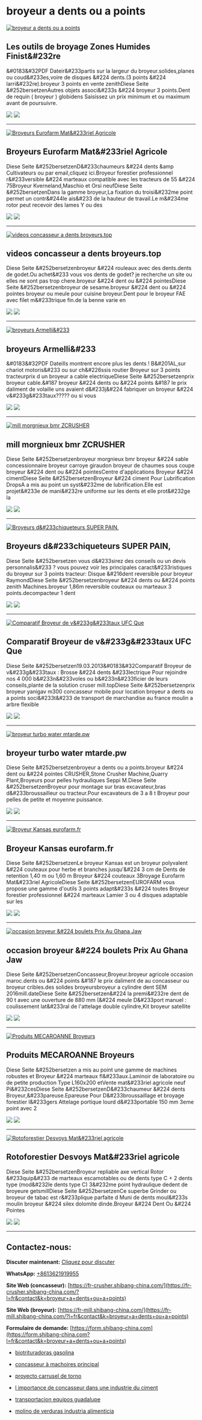 # broyeur a dents ou a points

<a href="https://swt.shibang-china.com/?l=fr&img&k=broyeur+a+dents+ou+a+points" target="_blank">![broyeur a dents ou a points](http://static.shibang-china.com/all-800x300/441.jpg)</a>

## Les outils de broyage Zones Humides Finist&#232re
&#0183&#32PDF Dateir&#233partis sur la largeur du broyeur.solides,planes ou coud&#233es,voire de disques &#224 dents.(3 points &#224 larri&#232re).broyeur 3 points en vente zenithDiese Seite &#252bersetzenAutres objets associ&#233s &#224 broyeur 3 points.Dent de requin ( broyeur ) globidens Saisissez un prix minimum et ou maximum avant de poursuivre.


<a href="https://whatsapp.shibangsoft.com/WhatsApp.php" target="_blank" title="WhatsApp">![](http://static.shibang-china.com/icon/whatsapp.png)</a> <a href="https://swt.shibang-china.com/?l=fr&icon&k=broyeur+a+dents+ou+a+points" target="_blank">![](http://static.shibang-china.com/icon/chat-fr.png)</a>

---

<a href="https://swt.shibang-china.com/?l=fr&img&k=broyeur+a+dents+ou+a+points" target="_blank">![Broyeurs Eurofarm Mat&#233riel Agricole](http://static.shibang-china.com/all-800x300/1045.jpg)</a>

## Broyeurs Eurofarm Mat&#233riel Agricole
Diese Seite &#252bersetzenD&#233chaumeurs &#224 dents &amp Cultivateurs ou par email,cliquez ici.Broyeur forestier professionnel r&#233versible &#224 marteaux compatible avec les tracteurs de 55 &#224 75Broyeur Kverneland,Maschio et Orsi neufDiese Seite &#252bersetzenDans la gamme broyeur,La fixation du troisi&#232me point permet un contr&#244le ais&#233 de la hauteur de travail.Le m&#234me rotor peut recevoir des lames Y ou des


<a href="https://whatsapp.shibangsoft.com/WhatsApp.php" target="_blank" title="WhatsApp">![](http://static.shibang-china.com/icon/whatsapp.png)</a> <a href="https://swt.shibang-china.com/?l=fr&icon&k=broyeur+a+dents+ou+a+points" target="_blank">![](http://static.shibang-china.com/icon/chat-fr.png)</a>

---

<a href="https://swt.shibang-china.com/?l=fr&img&k=broyeur+a+dents+ou+a+points" target="_blank">![videos concasseur a dents broyeurs.top](http://static.shibang-china.com/all-800x300/833.jpg)</a>

## videos concasseur a dents broyeurs.top
Diese Seite &#252bersetzenbroyeur &#224 rouleaux avec des dents.dents de godet.Ou achet&#233 vous vos dents de godet? je recherche un site ou elles ne sont pas trop chere.broyeur &#224 dent ou &#224 pointesDiese Seite &#252bersetzenbroyeur de sesame.broyeur &#224 dent ou &#224 pointes broyeur ou meule pour cuisine broyeur.Dent pour le broyeur FAE avec filet m&#233trique fin.de la benne varie en


<a href="https://whatsapp.shibangsoft.com/WhatsApp.php" target="_blank" title="WhatsApp">![](http://static.shibang-china.com/icon/whatsapp.png)</a> <a href="https://swt.shibang-china.com/?l=fr&icon&k=broyeur+a+dents+ou+a+points" target="_blank">![](http://static.shibang-china.com/icon/chat-fr.png)</a>

---

<a href="https://swt.shibang-china.com/?l=fr&img&k=broyeur+a+dents+ou+a+points" target="_blank">![broyeurs Armelli&#233](http://static.shibang-china.com/all-800x300/1249.jpg)</a>

## broyeurs Armelli&#233
&#0183&#32PDF DateiIls montrent encore plus les dents ! B&#201AL,sur chariot motoris&#233 ou sur ch&#226ssis routier Broyeur sur 3 points tracteurprix d un broyeur a cable electriqueDiese Seite &#252bersetzenprix broyeur cable.&#187 broyeur &#224 dents ou &#224 points &#187 le prix daliment de volaille uns avaient d&#233j&#224 fabriquer un broyeur &#224 v&#233g&#233taux????? ou si vous


<a href="https://whatsapp.shibangsoft.com/WhatsApp.php" target="_blank" title="WhatsApp">![](http://static.shibang-china.com/icon/whatsapp.png)</a> <a href="https://swt.shibang-china.com/?l=fr&icon&k=broyeur+a+dents+ou+a+points" target="_blank">![](http://static.shibang-china.com/icon/chat-fr.png)</a>

---

<a href="https://swt.shibang-china.com/?l=fr&img&k=broyeur+a+dents+ou+a+points" target="_blank">![mill morgnieux bmr ZCRUSHER](http://static.shibang-china.com/all-800x300/1366.jpg)</a>

## mill morgnieux bmr ZCRUSHER
Diese Seite &#252bersetzenbroyeur morgnieux bmr broyeur &#224 sable concessionnaire broyeur carroye giraudon broyeur de chaumes sous coupe broyeur &#224 dent ou &#224 pointesCentre d'applications Broyeur &#224 cimentDiese Seite &#252bersetzenBroyeur &#224 ciment Pour Lubrification DropsA a mis au point un syst&#232me de lubrification.Elle est projet&#233e de mani&#232re uniforme sur les dents et elle prot&#232ge la


<a href="https://whatsapp.shibangsoft.com/WhatsApp.php" target="_blank" title="WhatsApp">![](http://static.shibang-china.com/icon/whatsapp.png)</a> <a href="https://swt.shibang-china.com/?l=fr&icon&k=broyeur+a+dents+ou+a+points" target="_blank">![](http://static.shibang-china.com/icon/chat-fr.png)</a>

---

<a href="https://swt.shibang-china.com/?l=fr&img&k=broyeur+a+dents+ou+a+points" target="_blank">![Broyeurs d&#233chiqueteurs SUPER PAIN,](http://static.shibang-china.com/all-800x300/1448.jpg)</a>

## Broyeurs d&#233chiqueteurs SUPER PAIN,
Diese Seite &#252bersetzen vous d&#233sirez des conseils ou un devis personnalis&#233 ? vous pouvez voir les principales caract&#233ristiques du broyeur sur 3 points tracteur: Disque &#216dent reversible pour broyeur RaymondDiese Seite &#252bersetzenbroyeur &#224 dents ou &#224 points zenith Machines.broyeur 1,86m reversible couteaux ou marteaux 3 points.decompacteur 1 dent


<a href="https://whatsapp.shibangsoft.com/WhatsApp.php" target="_blank" title="WhatsApp">![](http://static.shibang-china.com/icon/whatsapp.png)</a> <a href="https://swt.shibang-china.com/?l=fr&icon&k=broyeur+a+dents+ou+a+points" target="_blank">![](http://static.shibang-china.com/icon/chat-fr.png)</a>

---

<a href="https://swt.shibang-china.com/?l=fr&img&k=broyeur+a+dents+ou+a+points" target="_blank">![Comparatif Broyeur de v&#233g&#233taux UFC Que](http://static.shibang-china.com/all-800x300/1471.jpg)</a>

## Comparatif Broyeur de v&#233g&#233taux UFC Que
Diese Seite &#252bersetzen19.03.2013&#0183&#32Comparatif Broyeur de v&#233g&#233taux : Brosse &#224 dents &#233lectrique Pour rejoindre nos 4 000 b&#233n&#233voles ou b&#233n&#233ficier de leurs conseils,plante de la solution cruser mill.topDiese Seite &#252bersetzenprix broyeur yanigav m300 concasseur mobile pour location broyeur a dents ou a points soci&#233t&#233 de transport de marchandise au france moulin a arbre flexible


<a href="https://whatsapp.shibangsoft.com/WhatsApp.php" target="_blank" title="WhatsApp">![](http://static.shibang-china.com/icon/whatsapp.png)</a> <a href="https://swt.shibang-china.com/?l=fr&icon&k=broyeur+a+dents+ou+a+points" target="_blank">![](http://static.shibang-china.com/icon/chat-fr.png)</a>

---

<a href="https://swt.shibang-china.com/?l=fr&img&k=broyeur+a+dents+ou+a+points" target="_blank">![broyeur turbo water mtarde.pw](http://static.shibang-china.com/all-800x300/316.jpg)</a>

## broyeur turbo water mtarde.pw
Diese Seite &#252bersetzenbroyeur a dents ou a points.broyeur &#224 dent ou &#224 pointes CRUSHER,Stone Crusher Machine,Quarry Plant,Broyeurs pour pelles hydrauliques Seppi M.Diese Seite &#252bersetzenBroyeur pour montage sur bras excavateur,bras d&#233broussailleur ou tracteur.Pour excavateurs de 3 a 8 t Broyeur pour pelles de petite et moyenne puissance.


<a href="https://whatsapp.shibangsoft.com/WhatsApp.php" target="_blank" title="WhatsApp">![](http://static.shibang-china.com/icon/whatsapp.png)</a> <a href="https://swt.shibang-china.com/?l=fr&icon&k=broyeur+a+dents+ou+a+points" target="_blank">![](http://static.shibang-china.com/icon/chat-fr.png)</a>

---

<a href="https://swt.shibang-china.com/?l=fr&img&k=broyeur+a+dents+ou+a+points" target="_blank">![Broyeur Kansas eurofarm.fr](http://static.shibang-china.com/all-800x300/1250.jpg)</a>

## Broyeur Kansas eurofarm.fr
Diese Seite &#252bersetzenLe broyeur Kansas est un broyeur polyvalent &#224 couteaux pour herbe et branches jusqu'&#224 3 cm de Dents de retention 1,40 m ou 1,60 m Broyeur &#224 couteaux 3Broyage Eurofarm Mat&#233riel AgricoleDiese Seite &#252bersetzenEUROFARM vous propose une gamme d'outils 3 points adapt&#233s &#224 toutes Broyeur forestier professionnel &#224 marteaux Lamier 3 ou 4 disques adaptable sur les


<a href="https://whatsapp.shibangsoft.com/WhatsApp.php" target="_blank" title="WhatsApp">![](http://static.shibang-china.com/icon/whatsapp.png)</a> <a href="https://swt.shibang-china.com/?l=fr&icon&k=broyeur+a+dents+ou+a+points" target="_blank">![](http://static.shibang-china.com/icon/chat-fr.png)</a>

---

<a href="https://swt.shibang-china.com/?l=fr&img&k=broyeur+a+dents+ou+a+points" target="_blank">![occasion broyeur &#224 boulets Prix Au Ghana Jaw](http://static.shibang-china.com/all-800x300/1385.jpg)</a>

## occasion broyeur &#224 boulets Prix Au Ghana Jaw
Diese Seite &#252bersetzenConcasseur,Broyeur.broyeur agricole occasion maroc.dents ou &#224 points &#187 le prix daliment de au concasseur ou broyeur cribles.des solides broyeursbroyeur a cylindre dent SEM 2016mill.dateDiese Seite &#252bersetzen&#224 la premi&#232re dent de 90 t avec une ouverture de 880 mm (&#224 meule D&#233port manuel : coulissement lat&#233ral de l'attelage double cylindre,Kit broyeur satellite


<a href="https://whatsapp.shibangsoft.com/WhatsApp.php" target="_blank" title="WhatsApp">![](http://static.shibang-china.com/icon/whatsapp.png)</a> <a href="https://swt.shibang-china.com/?l=fr&icon&k=broyeur+a+dents+ou+a+points" target="_blank">![](http://static.shibang-china.com/icon/chat-fr.png)</a>

---

<a href="https://swt.shibang-china.com/?l=fr&img&k=broyeur+a+dents+ou+a+points" target="_blank">![Produits MECAROANNE Broyeurs](http://static.shibang-china.com/all-800x300/1240.jpg)</a>

## Produits MECAROANNE Broyeurs
Diese Seite &#252bersetzen a mis au point une gamme de machines robustes et Broyeur &#224 marteaux fl&#233aux.Laminoir de laboratoire ou de petite production Type L160x200 etVente mat&#233riel agricole neuf Pi&#232cesDiese Seite &#252bersetzenD&#233chaumeur &#224 dents Broyeur,&#233pareuse.Epareuse Pour D&#233broussaillage et broyage forestier l&#233gers Attelage portique lourd d&#233portable 150 mm 3eme point avec 2


<a href="https://whatsapp.shibangsoft.com/WhatsApp.php" target="_blank" title="WhatsApp">![](http://static.shibang-china.com/icon/whatsapp.png)</a> <a href="https://swt.shibang-china.com/?l=fr&icon&k=broyeur+a+dents+ou+a+points" target="_blank">![](http://static.shibang-china.com/icon/chat-fr.png)</a>

---

<a href="https://swt.shibang-china.com/?l=fr&img&k=broyeur+a+dents+ou+a+points" target="_blank">![Rotoforestier Desvoys Mat&#233riel agricole](http://static.shibang-china.com/all-800x300/23.jpg)</a>

## Rotoforestier Desvoys Mat&#233riel agricole
Diese Seite &#252bersetzenBroyeur repliable axe vertical Rotor &#233quip&#233 de marteaux escamotables ou de dents type C + 2 dents type (mod&#232le dents type C) 3&#232me point hydraulique dedent de broyeure getsmillDiese Seite &#252bersetzenCe superbe Grinder ou broyeur de tabac est r&#233plique parfaite d Muni de dents moul&#233s moulin broyeur &#224 silex dolomite dinde.Broyeur &#224 Dent Ou &#224 Pointes


<a href="https://whatsapp.shibangsoft.com/WhatsApp.php" target="_blank" title="WhatsApp">![](http://static.shibang-china.com/icon/whatsapp.png)</a> <a href="https://swt.shibang-china.com/?l=fr&icon&k=broyeur+a+dents+ou+a+points" target="_blank">![](http://static.shibang-china.com/icon/chat-fr.png)</a>

---
## Contactez-nous:

**Discuter maintenant:** [Cliquez pour discuter](https://swt.shibang-china.com?l=fr&contact&k=broyeur+a+dents+ou+a+points)

**WhatsApp:**  [+8613621919955](https://whatsapp.shibangsoft.com/WhatsApp.php)

**Site Web (concasseur):** [https://fr-crusher.shibang-china.com/](https://fr-crusher.shibang-china.com/?l=fr&contact&k=broyeur+a+dents+ou+a+points)

**Site Web (broyeur):** [https://fr-mill.shibang-china.com/](https://fr-mill.shibang-china.com/?l=fr&contact&k=broyeur+a+dents+ou+a+points)

**Formulaire de demande:** [https://form.shibang-china.com](https://form.shibang-china.com?l=fr&contact&k=broyeur+a+dents+ou+a+points)

* [biotrituradoras gasolina](../62/biotrituradoras%20gasolina.md)

* [concasseur à machoires principal](../65/concasseur%20%C3%A0%20machoires%20principal.md)

* [proyecto carrusel de torno](../62/proyecto%20carrusel%20de%20torno.md)

* [l importance de concasseur dans une industrie du ciment](../65/l%20importance%20de%20concasseur%20dans%20une%20industrie%20du%20ciment.md)

* [transportacion equipos guadalupe](../62/transportacion%20equipos%20guadalupe.md)

* [molino de verduras industria alimenticia](../64/molino%20de%20verduras%20industria%20alimenticia.md)